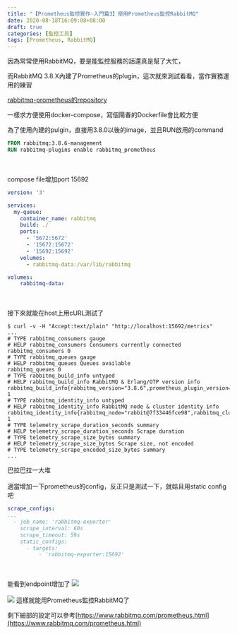 ```yaml
---
title: "【Prometheus監控實作-入門篇3】使用Prometheus監控RabbitMQ"
date: 2020-08-18T16:09:08+08:00
draft: true
categories: [監控工具]
tags: [Prometheus, RabbitMQ]
---
```

因為常常使用RabbitMQ，要是能監控服務的話還真是幫了大忙，
  
而RabbitMQ 3.8.X內建了Prometheus的plugin，這次就來測試看看，當作實務運用的練習
<!--more-->  
[rabbitmq-prometheus的repository](https://github.com/rabbitmq/rabbitmq-prometheus)
  
一樣求方便使用docker-compose，寫個陽春的Dockerfile會比較方便
  
為了使用內建的pulgin，直接用3.8.0以後的image，並且RUN啟用的command
```Dockerfile
FROM rabbitmq:3.8.6-management
RUN rabbitmq-plugins enable rabbitmq_prometheus
```
<br></br>
compose file增加port 15692
```:docker-compose.yml {linenos=table, linenostart=1, hl_lines=[6, 10]}
version: '3'

services:
  my-queue:
    container_name: rabbitmq
    build: ./
    ports:
      - '5672:5672'
      - '15672:15672'
      - '15692:15692'
    volumes:
      - rabbitmq-data:/var/lib/rabbitmq

volumes:
    rabbitmq-data:
```
<br></br>
接下來就能在host上用cURL測試了
```
$ curl -v -H "Accept:text/plain" "http://localhost:15692/metrics"
...
# TYPE rabbitmq_consumers gauge
# HELP rabbitmq_consumers Consumers currently connected
rabbitmq_consumers 0
# TYPE rabbitmq_queues gauge
# HELP rabbitmq_queues Queues available
rabbitmq_queues 0
# TYPE rabbitmq_build_info untyped
# HELP rabbitmq_build_info RabbitMQ & Erlang/OTP version info
rabbitmq_build_info{rabbitmq_version="3.8.6",prometheus_plugin_version="3.8.6",prometheus_client_version="4.6.0",erlang_version="23.0.3"} 1
# TYPE rabbitmq_identity_info untyped
# HELP rabbitmq_identity_info RabbitMQ node & cluster identity info
rabbitmq_identity_info{rabbitmq_node="rabbit@7f33446fce98",rabbitmq_cluster="rabbit@7f33446fce98"} 1
# TYPE telemetry_scrape_duration_seconds summary
# HELP telemetry_scrape_duration_seconds Scrape duration
# TYPE telemetry_scrape_size_bytes summary
# HELP telemetry_scrape_size_bytes Scrape size, not encoded
# TYPE telemetry_scrape_encoded_size_bytes summary
...
```
巴拉巴拉一大堆
<br></br>
適當增加一下prometheus的config，反正只是測試一下，就姑且用static config吧
```yaml
scrape_configs:
...
  - job_name: 'rabbitmq-exporter'
    scrape_interval: 60s
    scrape_timeout: 59s
    static_configs:
      - targets:
          - 'rabbitmq-exporter:15692'
```
<br></br>
能看到endpoint增加了
![](1.png)
<br></br>
![](2.png)
這樣就能用Prometheus監控RabbitMQ了
  
剩下細部的設定可以參考[https://www.rabbitmq.com/prometheus.html](https://www.rabbitmq.com/prometheus.html)